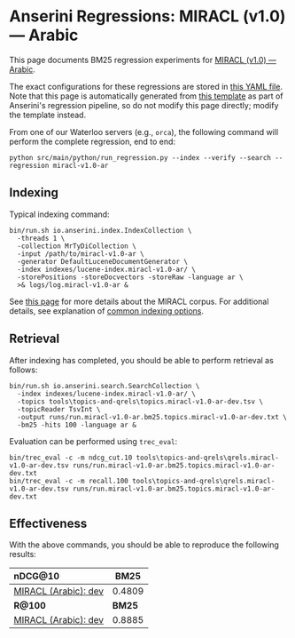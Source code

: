 # Anserini Regressions: MIRACL (v1.0) &mdash; Arabic

This page documents BM25 regression experiments for [MIRACL (v1.0) &mdash; Arabic](https://github.com/project-miracl/miracl).

The exact configurations for these regressions are stored in [this YAML file](../../src/main/resources/regression/miracl-v1.0-ar.yaml).
Note that this page is automatically generated from [this template](../../src/main/resources/docgen/templates/miracl-v1.0-ar.template) as part of Anserini's regression pipeline, so do not modify this page directly; modify the template instead.

From one of our Waterloo servers (e.g., `orca`), the following command will perform the complete regression, end to end:

```
python src/main/python/run_regression.py --index --verify --search --regression miracl-v1.0-ar
```

## Indexing

Typical indexing command:

```
bin/run.sh io.anserini.index.IndexCollection \
  -threads 1 \
  -collection MrTyDiCollection \
  -input /path/to/miracl-v1.0-ar \
  -generator DefaultLuceneDocumentGenerator \
  -index indexes/lucene-index.miracl-v1.0-ar/ \
  -storePositions -storeDocvectors -storeRaw -language ar \
  >& logs/log.miracl-v1.0-ar &
```

See [this page](https://github.com/project-miracl/miracl) for more details about the MIRACL corpus.
For additional details, see explanation of [common indexing options](../../docs/common-indexing-options.md).

## Retrieval

After indexing has completed, you should be able to perform retrieval as follows:

```
bin/run.sh io.anserini.search.SearchCollection \
  -index indexes/lucene-index.miracl-v1.0-ar/ \
  -topics tools\topics-and-qrels\topics.miracl-v1.0-ar-dev.tsv \
  -topicReader TsvInt \
  -output runs/run.miracl-v1.0-ar.bm25.topics.miracl-v1.0-ar-dev.txt \
  -bm25 -hits 100 -language ar &
```

Evaluation can be performed using `trec_eval`:

```
bin/trec_eval -c -m ndcg_cut.10 tools\topics-and-qrels\qrels.miracl-v1.0-ar-dev.tsv runs/run.miracl-v1.0-ar.bm25.topics.miracl-v1.0-ar-dev.txt
bin/trec_eval -c -m recall.100 tools\topics-and-qrels\qrels.miracl-v1.0-ar-dev.tsv runs/run.miracl-v1.0-ar.bm25.topics.miracl-v1.0-ar-dev.txt
```

## Effectiveness

With the above commands, you should be able to reproduce the following results:

| **nDCG@10**                                                                                                  | **BM25**  |
|:-------------------------------------------------------------------------------------------------------------|-----------|
| [MIRACL (Arabic): dev](https://github.com/project-miracl/miracl)                                             | 0.4809    |
| **R@100**                                                                                                    | **BM25**  |
| [MIRACL (Arabic): dev](https://github.com/project-miracl/miracl)                                             | 0.8885    |

